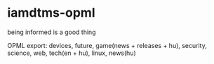 # iamdtms-opml
being informed is a good thing

OPML export: devices, future, game(news + releases + hu), security, science, web, tech(en + hu), linux, news(hu)
